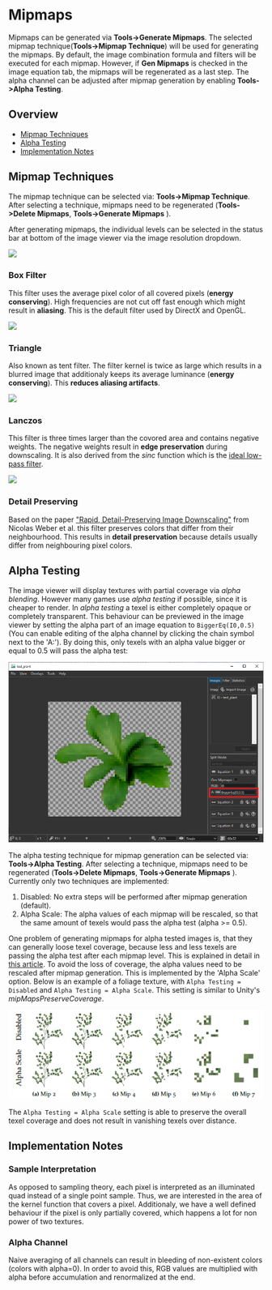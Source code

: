 # Mipmaps

Mipmaps can be generated via **Tools->Generate Mipmaps**. The selected mipmap technique(**Tools->Mipmap Technique**) will be used for generating the mipmaps.
By default, the image combination formula and filters will be executed for each mipmap. However, if **Gen Mipmaps** is checked in the image equation tab, the mipmaps will be regenerated as a last step. 
The alpha channel can be adjusted after mipmap generation by enabling **Tools->Alpha Testing**.

## Overview

* [Mipmap Techniques](#mipmap-techniques)
* [Alpha Testing](#alpha-testing)
* [Implementation Notes](#implementation-notes)

## Mipmap Techniques

The mipmap technique can be selected via: **Tools->Mipmap Technique**. After selecting a technique, mipmaps need to be regenerated (**Tools->Delete Mipmaps**, **Tools->Generate Mipmaps** ).

After generating mipmaps, the individual levels can be selected in the status bar at bottom of the image viewer via the image resolution dropdown.

![](img/mip_compare.png)

### Box Filter
This filter uses the average pixel color of all covered pixels (**energy conserving**). High frequencies are not cut off fast enough which might result in **aliasing**. This is the default filter used by DirectX and OpenGL. 

![](img/box_kernel.png)

### Triangle
Also known as tent filter. The filter kernel is twice as large which results in a blurred image that additionaly keeps its average luminance (**energy conserving**). This **reduces aliasing artifacts**.

![](img/triangle_kernel.png)

### Lanczos

This filter is three times larger than the covored area and contains negative weights. The negative weights result in **edge preservation** during downscaling. It is also derived from the *sinc* function which is the [ideal low-pass filter](https://en.wikipedia.org/wiki/Sinc_filter).

![](img/lanzos_kernel.png)

### Detail Preserving

Based on the paper ["Rapid, Detail-Preserving Image Downscaling"](https://www.gcc.tu-darmstadt.de/home/proj/dpid/index.en.jsp) from Nicolas Weber et al. this filter preserves colors that differ from their neighbourhood. This results in **detail preservation** because details usually differ from neighbouring pixel colors.

## Alpha Testing

The image viewer will display textures with partial coverage via *alpha blending*.
However many games use *alpha testing* if possible, since it is cheaper to render.
In *alpha testing* a texel is either completely opaque or completely transparent.
This behaviour can be previewed in the image viewer by setting the alpha part of an image equation to ```BiggerEq(I0,0.5)``` (You can enable editing of the alpha channel by clicking the chain symbol next to the 'A:'). By doing this, only texels with an alpha value bigger or equal to 0.5 will pass the alpha test:

![](img/alpha_test_equation.png)

The alpha testing technique for mipmap generation can be selected via: **Tools->Alpha Testing**. After selecting a technique, mipmaps need to be regenerated (**Tools->Delete Mipmaps**, **Tools->Generate Mipmaps** ).
Currently only two techniques are implemented:
1. Disabled: No extra steps will be performed after mipmap generation (default).
2. Alpha Scale: The alpha values of each mipmap will be rescaled, so that the same amount of texels would pass the alpha test (alpha >= 0.5).

One problem of generating mipmaps for alpha tested images is, that they can generally loose texel coverage, because less and less texels are passing the alpha test after each mipmap level.
This is explained in detail in [this article](https://www.asawicki.info/articles/alpha_test.php5).
To avoid the loss of coverage, the alpha values need to be rescaled after mipmap generation. This is implemented by the 'Alpha Scale' option. Below is an example of a foliage texture, with ```Alpha Testing = Disabled``` and ```Alpha Testing = Alpha Scale```. This setting is similar to Unity's *mipMapsPreserveCoverage*.

![](img/alpha_test_degen.png)

The ```Alpha Testing = Alpha Scale``` setting is able to preserve the overall texel coverage and does not result in vanishing texels over distance.

## Implementation Notes

### Sample Interpretation
As opposed to sampling theory, each pixel is interpreted as an illuminated quad instead of a single point sample. Thus, we are interested in the area of the kernel function that covers a pixel. Additionaly, we have a well defined behaviour if the pixel is only partially covered, which happens a lot for non power of two textures.

### Alpha Channel
Naive averaging of all channels can result in bleeding of non-existent colors (colors with alpha=0). In order to avoid this, RGB values are multiplied with alpha before accumulation and renormalized at the end.

